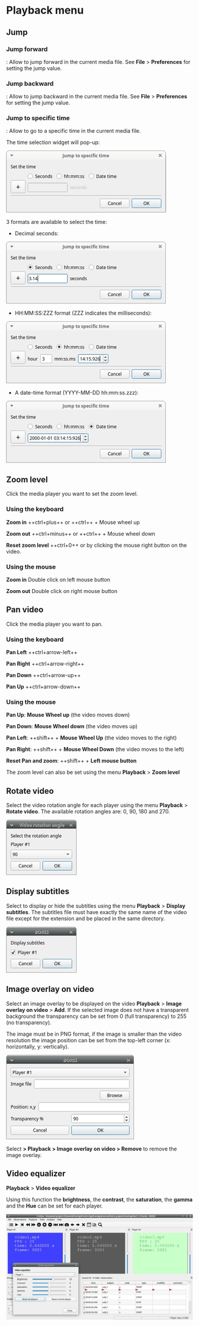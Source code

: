 # Playback menu

## Jump

### Jump forward

:   Allow to jump forward in the current media file. See **File** \> **Preferences** for setting the jump value.

### Jump backward

:   Allow to jump backward in the current media file. See **File** \> **Preferences** for setting the jump value.

### Jump to specific time

:   Allow to go to a specific time in the current media file.

The time selection widget will pop-up:

![The time selection widget](images/select_time1.png)

3 formats are available to select the time:

- Decimal seconds:

![The time selection widget](images/select_time_seconds.png)

- HH:MM:SS:ZZZ format (ZZZ indicates the milliseconds):

![The time selection widget](images/select_time_hours.png)


- A date-time format (YYYY-MM-DD hh\:mm\:ss.zzz):

![The time selection widget](images/select_time_epoch.png)



## Zoom level

Click the media player you want to set the zoom level.

### Using the keyboard


**Zoom in**  ++ctrl+plus++ or ++ctrl++ + Mouse wheel up 

**Zoom out**  ++ctrl+minus++ or ++ctrl++ + Mouse wheel down

**Reset zoom level** ++ctrl+0++ or by clicking the mouse right button on the video.



### Using the mouse


**Zoom in**  Double click on left mouse button

**Zoom out**  Double click on right mouse button


## Pan video

Click the media player you want to pan.

### Using the keyboard

**Pan Left** ++ctrl+arrow-left++ 

**Pan Right** ++ctrl+arrow-right++ 

**Pan Down** ++ctrl+arrow-up++ 

**Pan Up** ++ctrl+arrow-down++ 


### Using the mouse

**Pan Up**: **Mouse Wheel up** (the video moves down)

**Pan Down**: **Mouse Wheel down** (the video moves up)

**Pan Left**: ++shift++ + **Mouse Wheel Up** (the video moves to the right)

**Pan Right**: ++shift++ + **Mouse Wheel Down** (the video moves to the left)

**Reset Pan and zoom**: ++shift++ + **Left mouse button**


The zoom level can also be set using the menu **Playback** > **Zoom level**




## Rotate video

Select the video rotation angle for each player using the menu **Playback** > **Rotate video**.
The available rotation angles are: 0, 90, 180 and 270.

![Rotate video](images/rotate_displayed_video.png)




## Display subtitles

Select to display or hide the subtitles using the menu **Playback** > **Display subtitles**. The subtitles file must have
exactly the same name of the video file except for the extension and be
placed in the same directory.

![Display subtitles](images/display_subtitles.png)




## Image overlay on video

Select an image overlay to be displayed on the video **Playback** > **Image overlay on video** > **Add**.
If the selected image does not have a transparent background the transparency can be set
from 0 (full transparency) to 255 (no transparency).

The image must be in PNG format, if the image is smaller than the video
resolution the image position can be set from the top-left corner (x:
horizontally, y: vertically).

![Image overlay](images/select_image_overlay.png)

Select **\> Playback \> Image overlay on video \> Remove** to remove the image overlay.



## Video equalizer

**Playback** > **Video equalizer**

Using this function the **brightness**, the **contrast**, the **saturation**, the **gamma** and the **Hue** can be set for each player.

![Video equalizer](images/video_equalizer.jpg)
